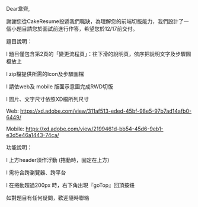 Dear韋齊,
 

謝謝您從CakeResume投遞我們職缺，為理解您的前端切版能力，我們設計了一個小題目請您於面試前進行作答，希望您於12/17前交付。

 

題目說明：

l   題目僅包含第2頁的「變更流程頁」：往下滑的說明頁，依序把說明文字及步驟圖檔放上

l   zip檔提供所需的Icon及步驟圖檔

l   請依web及 mobile 版面示意圖完成RWD切版

l   圖片、文字尺寸依照XD檔所列尺寸

Web: https://xd.adobe.com/view/311af513-eded-45bf-98e5-97b7ad14afb0-6449/

Mobile: https://xd.adobe.com/view/2199461d-bb54-45d6-9eb1-e3d5e46a1443-74ca/

 

功能說明：

l   上方header須作浮動 (捲動時，固定在上方)

l   需符合跨瀏覽器、跨平台

l   在捲動超過200px 時，右下角出現『goTop』回頂按鈕

 

如對題目有任何疑問，歡迎隨時聯絡